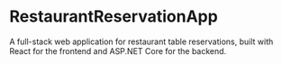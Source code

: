 # RestaurantReservationApp
A full-stack web application for restaurant table reservations,  built with React for the frontend and ASP.NET Core for the backend.
